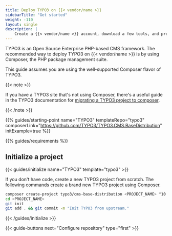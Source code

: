 ```yaml
---
title: Deploy TYPO3 on {{< vendor/name >}}
sidebarTitle: "Get started"
weight: -110
layout: single
description: |
    Create a {{< vendor/name >}} account, download a few tools, and prepare to deploy TYPO3.
---
```


TYPO3 is an Open Source Enterprise PHP-based CMS framework. The recommended way to deploy TYPO3 on {{< vendor/name >}} is by using Composer, the PHP package management suite. 

This guide assumes you are using the well-supported Composer flavor of TYPO3.

{{< note >}}

If you have a TYPO3 site that's not using Composer,
there's a useful guide in the TYPO3 documentation for [migrating a TYPO3 project to composer](https://docs.typo3.org/m/typo3/guide-installation/master/en-us/MigrateToComposer/Index.html).

{{< /note >}}

{{% guides/starting-point name="TYPO3" templateRepo="typo3" composerLink="https://github.com/TYPO3/TYPO3.CMS.BaseDistribution" initExample=true %}}

{{% guides/requirements %}}

## Initialize a project

{{< guides/initialize name="TYPO3" template="typo3" >}}

If you don't have code, create a new TYPO3 project from scratch.
The following commands create a brand new TYPO3 project using Composer.

```bash
composer create-project typo3/cms-base-distribution <PROJECT_NAME> ^10
cd <PROJECT_NAME>
git init
git add . && git commit -m "Init TYPO3 from upstream."
```

{{< /guides/initialize >}}

{{< guide-buttons next="Configure repository" type="first" >}}
